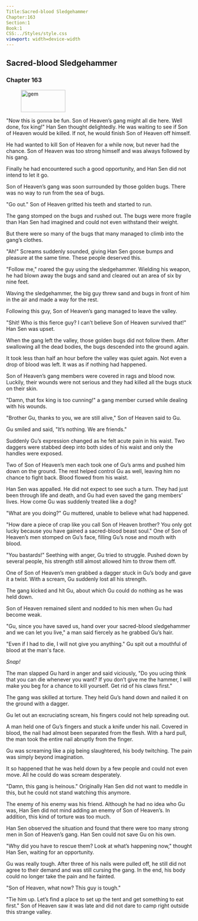 ```yaml
---
Title:Sacred-blood Sledgehammer 
Chapter:163 
Section:1 
Book:1 
CSS:../Styles/style.css 
viewport: width=device-width
---
```

  
## Sacred-blood Sledgehammer
### Chapter 163
  
<figure>
	<img src="../Images/gem.gif" alt="gem" id="gem" width="120" height="60" />
</figure>
  

  
"Now this is gonna be fun. Son of Heaven’s gang might all die here. Well done, fox king!" Han Sen thought delightedly. He was waiting to see if Son of Heaven would be killed. If not, he would finish Son of Heaven off himself.

He had wanted to kill Son of Heaven for a while now, but never had the chance. Son of Heaven was too strong himself and was always followed by his gang.

Finally he had encountered such a good opportunity, and Han Sen did not intend to let it go.

Son of Heaven’s gang was soon surrounded by those golden bugs. There was no way to run from the sea of bugs.

"Go out." Son of Heaven gritted his teeth and started to run.

The gang stomped on the bugs and rushed out. The bugs were more fragile than Han Sen had imagined and could not even withstand their weight.

But there were so many of the bugs that many managed to climb into the gang’s clothes.

"Ah!" Screams suddenly sounded, giving Han Sen goose bumps and pleasure at the same time. These people deserved this.

"Follow me," roared the guy using the sledgehammer. Wielding his weapon, he had blown away the bugs and sand and cleared out an area of six by nine feet.

Waving the sledgehammer, the big guy threw sand and bugs in front of him in the air and made a way for the rest.

Following this guy, Son of Heaven’s gang managed to leave the valley.

"Shit! Who is this fierce guy? I can’t believe Son of Heaven survived that!" Han Sen was upset.

When the gang left the valley, those golden bugs did not follow them. After swallowing all the dead bodies, the bugs descended into the ground again.

It took less than half an hour before the valley was quiet again. Not even a drop of blood was left. It was as if nothing had happened.

Son of Heaven’s gang members were covered in rags and blood now. Luckily, their wounds were not serious and they had killed all the bugs stuck on their skin.

"Damn, that fox king is too cunning!" a gang member cursed while dealing with his wounds.

"Brother Gu, thanks to you, we are still alive," Son of Heaven said to Gu.

Gu smiled and said, "It’s nothing. We are friends."

Suddenly Gu’s expression changed as he felt acute pain in his waist. Two daggers were stabbed deep into both sides of his waist and only the handles were exposed.

Two of Son of Heaven’s men each took one of Gu’s arms and pushed him down on the ground. The rest helped control Gu as well, leaving him no chance to fight back. Blood flowed from his waist.

Han Sen was appalled. He did not expect to see such a turn. They had just been through life and death, and Gu had even saved the gang members’ lives. How come Gu was suddenly treated like a dog?

"What are you doing?" Gu muttered, unable to believe what had happened.

"How dare a piece of crap like you call Son of Heaven brother? You only got lucky because you have gained a sacred-blood beast soul." One of Son of Heaven’s men stomped on Gu’s face, filling Gu’s nose and mouth with blood.

"You bastards!" Seething with anger, Gu tried to struggle. Pushed down by several people, his strength still almost allowed him to throw them off.

One of Son of Heaven’s men grabbed a dagger stuck in Gu’s body and gave it a twist. With a scream, Gu suddenly lost all his strength.

The gang kicked and hit Gu, about which Gu could do nothing as he was held down.

Son of Heaven remained silent and nodded to his men when Gu had become weak.

"Gu, since you have saved us, hand over your sacred-blood sledgehammer and we can let you live," a man said fiercely as he grabbed Gu’s hair.

"Even if I had to die, I will not give you anything." Gu spit out a mouthful of blood at the man's face.

*Snap!*

The man slapped Gu hard in anger and said viciously, "Do you ucing think that you can die whenever you want? If you don’t give me the hammer, I will make you beg for a chance to kill yourself. Get rid of his claws first."

The gang was skilled at torture. They held Gu’s hand down and nailed it on the ground with a dagger.

Gu let out an excruciating scream, his fingers could not help spreading out.

A man held one of Gu’s fingers and stuck a knife under his nail. Covered in blood, the nail had almost been separated from the flesh. With a hard pull, the man took the entire nail abruptly from the finger.

Gu was screaming like a pig being slaughtered, his body twitching. The pain was simply beyond imagination.

It so happened that he was held down by a few people and could not even move. All he could do was scream desperately.

"Damn, this gang is heinous." Originally Han Sen did not want to meddle in this, but he could not stand watching this anymore.

The enemy of his enemy was his friend. Although he had no idea who Gu was, Han Sen did not mind adding an enemy of Son of Heaven’s. In addition, this kind of torture was too much.

Han Sen observed the situation and found that there were too many strong men in Son of Heaven’s gang. Han Sen could not save Gu on his own.

"Why did you have to rescue them? Look at what’s happening now," thought Han Sen, waiting for an opportunity.

Gu was really tough. After three of his nails were pulled off, he still did not agree to their demand and was still cursing the gang. In the end, his body could no longer take the pain and he fainted.

"Son of Heaven, what now? This guy is tough."

"Tie him up. Let’s find a place to set up the tent and get something to eat first." Son of Heaven saw it was late and did not dare to camp right outside this strange valley.